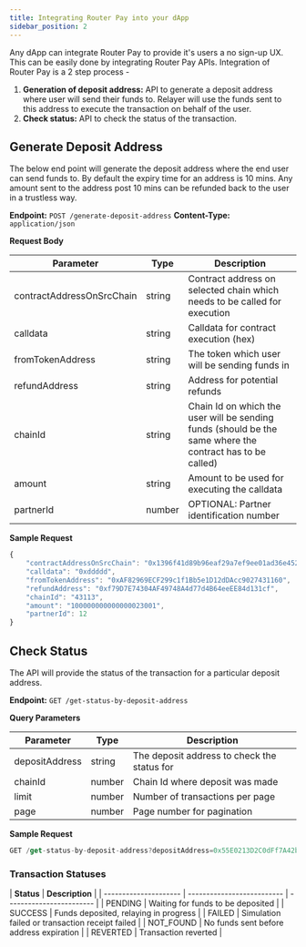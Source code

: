 ```yaml
---
title: Integrating Router Pay into your dApp
sidebar_position: 2
---
```


Any dApp can integrate Router Pay to provide it's users a no sign-up UX. This can be easily done by integrating Router Pay APIs. 
Integration of Router Pay is a 2 step process -
1. **Generation of deposit address:** API to generate a deposit address where user will send their funds to. Relayer will use the funds sent to this address to execute the transaction on behalf of the user.
2. **Check status:** API to check the status of the transaction.

## Generate Deposit Address
The below end point will generate the deposit address where the end user can send funds to. By default the expiry time for an address is 10 mins. Any amount sent to the address post 10 mins can be refunded back to the user in a trustless way. 

**Endpoint:** `POST /generate-deposit-address`   **Content-Type:** `application/json`

**Request Body**

| **Parameter** |	**Type** |	**Description** |
| --------------------- | -------------------------- | ------------------------ |
| contractAddressOnSrcChain |	string	| Contract address on selected chain which needs to be called for execution |
| calldata	| string |	Calldata for contract execution (hex) |
| fromTokenAddress |	string |	The token which user will be sending funds in |
| refundAddress |	string |	Address for potential refunds |
| chainId |	string |	Chain Id on which the user will be sending funds (should be the same where the contract has to be called) |
| amount |	string |	Amount to be used for executing the calldata |
| partnerId |	number |	OPTIONAL: Partner identification number |


**Sample Request**
```jsx
{
    "contractAddressOnSrcChain": "0x1396f41d89b96eaf29a7ef9ee01ad36e452235ae",
    "calldata": "0xddddd",
    "fromTokenAddress": "0xAF82969ECF299c1f1Bb5e1D12dDAcc9027431160",
    "refundAddress": "0xf79D7E74304AF49748A4d77d4B64eeEE84d131cf",
    "chainId": "43113",
    "amount": "100000000000000023001",
    "partnerId": 12
}
```

## Check Status
The API will provide the status of the transaction for a particular deposit address.

**Endpoint:** ``GET /get-status-by-deposit-address``

**Query Parameters**

| **Parameter** |	**Type** |	**Description** |
| --------------------- | -------------------------- | ------------------------ |
| depositAddress |	string	| The deposit address to check the status for |
| chainId	| number |	Chain Id where deposit was made |
| limit |	number |	Number of transactions per page |
| page |	number |	Page number for pagination |

**Sample Request**
```jsx
GET /get-status-by-deposit-address?depositAddress=0x55E0213D2C0dFf7A42b6F2Bf05B636e2605eD990&chainId=56&limit=20&page=1
```

### Transaction Statuses
| **Status** |	**Description** |
| --------------------- | -------------------------- | ------------------------ |
| PENDING |	Waiting for funds to be deposited |
| SUCCESS |	Funds deposited, relaying in progress |
| FAILED |	Simulation failed or transaction receipt failed |
| NOT_FOUND |	No funds sent before address expiration |
| REVERTED |	Transaction reverted |